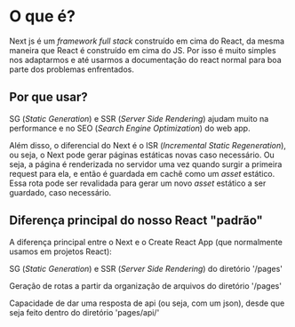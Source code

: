 # O que é?

Next js é um _framework full stack_ construído em cima do React, da mesma maneira que React é construído em cima do JS. Por isso é muito simples nos adaptarmos e até usarmos a documentação do react normal para boa parte dos problemas enfrentados.

## Por que usar?

SG (_Static Generation_) e SSR (_Server Side Rendering_) ajudam muito na performance e no SEO (_Search Engine Optimization_) do web app.

Além disso, o diferencial do Next é o ISR (_Incremental Static Regeneration_), ou seja, o Next pode gerar páginas estáticas novas caso necessário. Ou seja, a página é renderizada no servidor uma vez quando surgir a primeira request para ela, e então é guardada em cachê como um _asset_ estático. Essa rota pode ser revalidada para gerar um novo _asset_ estático a ser guardado, caso necessário.

## Diferença principal do nosso React "padrão"

A diferença principal entre o Next e o Create React App (que normalmente usamos em projetos React):

SG (_Static Generation_) e SSR (_Server Side Rendering_) do diretório '/pages'

Geração de rotas a partir da organização de arquivos do diretório '/pages'

Capacidade de dar uma resposta de api (ou seja, com um json), desde que seja feito dentro do diretório 'pages/api/'
